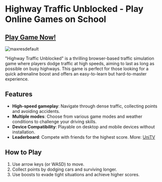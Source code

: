 # Highway Traffic Unblocked - Play Online Games on School

## [Play Game Now!](https://modmeme.com/highway-traffic/)

![maxresdefault](https://github.com/user-attachments/assets/9d69f51f-7d95-48df-a13d-1782fed3b459)

"Highway Traffic Unblocked" is a thrilling browser-based traffic simulation game where players dodge traffic at high speeds, aiming to last as long as possible on busy highways. This game is perfect for those looking for a quick adrenaline boost and offers an easy-to-learn but hard-to-master experience.

## Features

- **High-speed gameplay**: Navigate through dense traffic, collecting points and avoiding accidents.
- **Multiple modes**: Choose from various game modes and weather conditions to challenge your driving skills.
- **Device Compatibility**: Playable on desktop and mobile devices without installation.
- **Leaderboard**: Compete with friends for the highest score. More: [UniTV](https://github.com/Uni-TV)

## How to Play

1. Use arrow keys (or WASD) to move.
2. Collect points by dodging cars and surviving longer.
3. Use boosts to evade tight situations and achieve higher scores.
